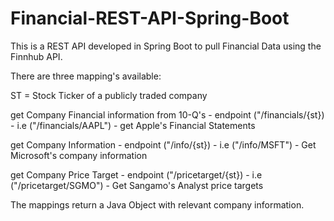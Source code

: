 # Financial-REST-API-Spring-Boot

This is a REST API developed in Spring Boot to pull Financial Data using the Finnhub API.

There are three mapping's available:

ST = Stock Ticker of a publicly traded company

get Company Financial information from 10-Q's - endpoint ("/financials/{st}) - i.e ("/financials/AAPL") - get Apple's Financial Statements


get Company Information - endpoint ("/info/{st}) - i.e ("/info/MSFT") - Get Microsoft's company information


get Company Price Target - endpoint ("/pricetarget/{st}) - i.e ("/pricetarget/SGMO") - Get Sangamo's Analyst price targets


The mappings return a Java Object with relevant company information.

